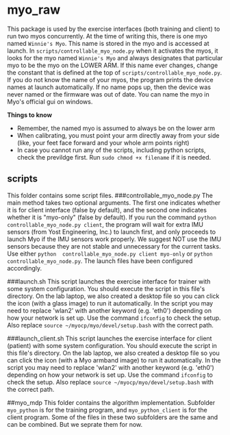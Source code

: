 # myo_raw

This package is used by the exercise interfaces (both training and client) to run two myos concurrently. At the time of writing this, 
there is one myo named ```Winnie's Myo```. This name is stored in the myo and is accessed at launch.
In ```scripts/controllable_myo_node.py``` when it activates the myos, it looks for the myo named ```Winnie's Myo```
and always designates that particular myo to be the myo on the LOWER ARM. If this name ever changes, change the constant
that is defined at the top of ```scripts/controllable_myo_node.py```. If you do not know the name of your myos,
the program prints the device names at launch automatically. If no name pops up, 
then the device was never named or the firmware was out of date. You can name the myo in Myo's official gui on windows.  

**Things to know**
- Remember, the named myo is assumed to always be on the lower arm
- When calibrating, you must point your arm directly away from your side 
(like, your feet face forward and your whole arm points right)
- In case you cannot run any of the scripts, including python scripts, check the previldge first. Run ```sudo chmod +x filename``` if it is needed.

## scripts
This folder contains some script files.
###controllable_myo_node.py
The main method takes two optional arguments. The first one indicates whether it is for client interface (false by default), and the second one indicates whether it is "myo-only" (false by default). 
If you run the command ```python  controllable_myo_node.py client```, the program will wait for extra IMU sensors (from Yost Engineering, Inc.) to launch first, and only proceeds to launch Myo if the IMU sensors work properly. We suggest NOT use the IMU sensors because they are not stable and unnecessary for the current tasks. Use either ```python  controllable_myo_node.py client myo-only``` or ```python controllable_myo_node.py```. The launch files have been configured accordingly.

###launch.sh
This script launches the exercise interface for trainer with some system configuration. You should execute the script in this file's directory. On the lab laptop, we also created a desktop file so you can click the icon (with a glass image) to run it automatically.
In the script you may need to replace 'wlan2' with another keyword (e.g. 'eth0') depending on how your network is set up. Use the command ```ifconfig``` to check the setup. Also replace ```source ~/myocp/myo/devel/setup.bash``` with the correct path. 

###launch_client.sh
This script launches the exercise interface for client (patient) with some system configuration. You should execute the script in this file's directory. On the lab laptop, we also created a desktop file so you can click the icon (with a Myo armband image) to run it automatically.
In the script you may need to replace 'wlan2' with another keyword (e.g. 'eth0') depending on how your network is set up. Use the command ```ifconfig``` to check the setup. Also replace ```source ~/myocp/myo/devel/setup.bash``` with the correct path. 

##myo_mdp
This folder contains the algorithm implementation. Subfolder ```myo_python``` is for the training program, and ```myo_python_client``` is for the client program. Some of the files in these two subfolders are the same and can be combined. But we seprate them for now.
